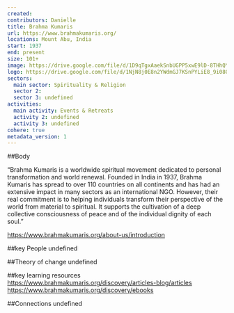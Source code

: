 ```yaml
---
created:
contributors: Danielle
title: Brahma Kumaris
url: https://www.brahmakumaris.org/
locations: Mount Abu, India
start: 1937
end: present
size: 101+
image: https://drive.google.com/file/d/1D9qTgxAaekSnbUGPP5xwE9lD-8THhQYu/view?usp=drive_link
logo: https://drive.google.com/file/d/1NjN8j0E8n2YWdmGJ7KSnPYLiE8_9i08O/view?usp=drive_link
sectors:
  main sector: Spirituality & Religion
  sector 2: 
  sector 3: undefined
activities: 
  main activity: Events & Retreats
  activity 2: undefined
  activity 3: undefined
cohere: true
metadata_version: 1
---
```



##Body

“Brahma Kumaris is a worldwide spiritual movement dedicated to personal transformation and world renewal. Founded in India in 1937, Brahma  Kumaris has spread to over 110 countries on all continents and has had an extensive impact in many sectors as an international NGO. However, their real commitment is to helping individuals transform their perspective of the world from material to spiritual. It supports the cultivation of a deep collective consciousness of peace and of the individual dignity of each soul.”

https://www.brahmakumaris.org/about-us/introduction



##key People
undefined

##Theory of change
undefined

##key learning resources
https://www.brahmakumaris.org/discovery/articles-blog/articles
https://www.brahmakumaris.org/discovery/ebooks

##Connections
undefined

